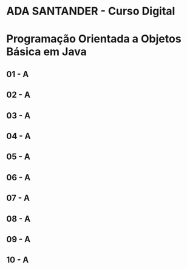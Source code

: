 # ADA SANTANDER - Curso Digital
# Programação Orientada a Objetos Básica em Java

## 01 - A

## 02 - A

## 03 - A

## 04 - A

## 05 - A

## 06 - A

## 07 - A

## 08 - A

## 09 - A

## 10 - A
